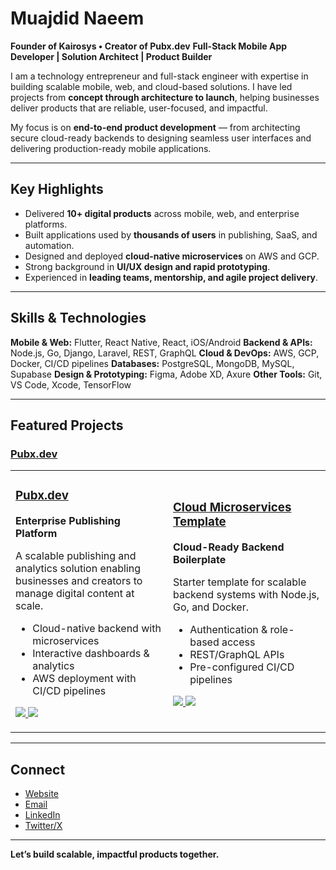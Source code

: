 
# Muajdid Naeem

**Founder of Kairosys • Creator of Pubx.dev**
**Full-Stack Mobile App Developer | Solution Architect | Product Builder**

I am a technology entrepreneur and full-stack engineer with expertise in building scalable mobile, web, and cloud-based solutions. I have led projects from **concept through architecture to launch**, helping businesses deliver products that are reliable, user-focused, and impactful.

My focus is on **end-to-end product development** — from architecting secure cloud-ready backends to designing seamless user interfaces and delivering production-ready mobile applications.

---

## Key Highlights

* Delivered **10+ digital products** across mobile, web, and enterprise platforms.
* Built applications used by **thousands of users** in publishing, SaaS, and automation.
* Designed and deployed **cloud-native microservices** on AWS and GCP.
* Strong background in **UI/UX design and rapid prototyping**.
* Experienced in **leading teams, mentorship, and agile project delivery**.

---

## Skills & Technologies

**Mobile & Web:** Flutter, React Native, React, iOS/Android
**Backend & APIs:** Node.js, Go, Django, Laravel, REST, GraphQL
**Cloud & DevOps:** AWS, GCP, Docker, CI/CD pipelines
**Databases:** PostgreSQL, MongoDB, MySQL, Supabase
**Design & Prototyping:** Figma, Adobe XD, Axure
**Other Tools:** Git, VS Code, Xcode, TensorFlow

---

## Featured Projects

### [Pubx.dev](https://github.com/mmujadidnaeem/pubx.dev)

<table> <tr> <td width="50%"> <h3><a href="https://github.com/mmujadidnaeem/pubx.dev">Pubx.dev</a></h3> <p><strong>Enterprise Publishing Platform</strong></p> <p> A scalable publishing and analytics solution enabling businesses and creators to manage digital content at scale. </p> <ul> <li>Cloud-native backend with microservices</li> <li>Interactive dashboards & analytics</li> <li>AWS deployment with CI/CD pipelines</li> </ul> <p> <a href="https://github.com/mmujadidnaeem/pubx.dev"> <img src="https://img.shields.io/github/stars/mmujadidnaeem/pubx.dev?style=social" /> </a> <a href="https://github.com/mmujadidnaeem/pubx.dev"> <img src="https://img.shields.io/github/forks/mmujadidnaeem/pubx.dev?style=social" /> </a> </p> </td> <td width="50%"> <h3><a href="https://github.com/mmujadidnaeem/cloud-microservices">Cloud Microservices Template</a></h3> <p><strong>Cloud-Ready Backend Boilerplate</strong></p> <p> Starter template for scalable backend systems with Node.js, Go, and Docker. </p> <ul> <li>Authentication & role-based access</li> <li>REST/GraphQL APIs</li> <li>Pre-configured CI/CD pipelines</li> </ul> <p> <a href="https://github.com/mmujadidnaeem/cloud-microservices"> <img src="https://img.shields.io/github/stars/mmujadidnaeem/cloud-microservices?style=social" /> </a> <a href="https://github.com/mmujadidnaeem/cloud-microservices"> <img src="https://img.shields.io/github/forks/mmujadidnaeem/cloud-microservices?style=social" /> </a> </p> </td> </tr> </table>

---

## Connect

* [Website](https://mujadidnaeem.com)
* [Email](mailto:contact@mujadidnaeem.com)
* [LinkedIn](https://linkedin.com/in/mmujadidnaeem)
* [Twitter/X](https://x.com/mmujadidnaeem)

---

**Let’s build scalable, impactful products together.**

